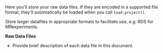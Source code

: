 Here you'll store your raw data files. If they are encoded in a supported file format, they'll automatically be loaded when you call `load.project()`.

Store larger datafiles in appropriate formats to facilitate use, e.g. RDS for MRexperiments. 

__Raw Data Files__
* Provide brief description of each data file in this document.